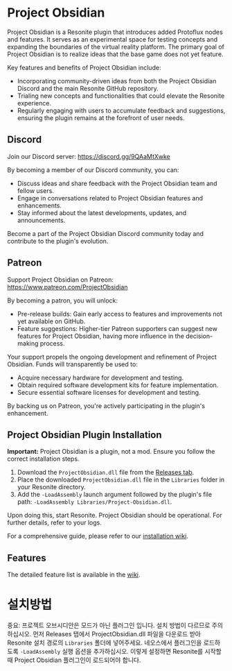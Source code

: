 # Project Obsidian

Project Obsidian is a Resonite plugin that introduces added Protoflux nodes and features. It serves as an experimental space for testing concepts and expanding the boundaries of the virtual reality platform. The primary goal of Project Obsidian is to realize ideas that the base game does not yet feature.

Key features and benefits of Project Obsidian include:

- Incorporating community-driven ideas from both the Project Obsidian Discord and the main Resonite GitHub repository.
- Trialing new concepts and functionalities that could elevate the Resonite experience.
- Regularly engaging with users to accumulate feedback and suggestions, ensuring the plugin remains at the forefront of user needs.

## Discord

Join our Discord server: https://discord.gg/9QAaMtXwke

By becoming a member of our Discord community, you can:

- Discuss ideas and share feedback with the Project Obsidian team and fellow users.
- Engage in conversations related to Project Obsidian features and enhancements.
- Stay informed about the latest developments, updates, and announcements.

Become a part of the Project Obsidian Discord community today and contribute to the plugin's evolution.

## Patreon

Support Project Obsidian on Patreon: https://www.patreon.com/ProjectObsidian

By becoming a patron, you will unlock:

- Pre-release builds: Gain early access to features and improvements not yet available on GitHub.
- Feature suggestions: Higher-tier Patreon supporters can suggest new features for Project Obsidian, having more influence in the decision-making process.

Your support propels the ongoing development and refinement of Project Obsidian. Funds will transparently be used to:

- Acquire necessary hardware for development and testing.
- Obtain required software development kits for feature implementation.
- Secure essential software licenses for development and testing.

By backing us on Patreon, you're actively participating in the plugin's enhancement.

## Project Obsidian Plugin Installation

**Important:** Project Obsidian is a plugin, not a mod. Ensure you follow the correct installation steps.

1. Download the `ProjectObsidian.dll` file from the [Releases tab](https://github.com/Xlinka/Project-Obsidian/releases).
2. Place the downloaded `ProjectObsidian.dll` file in the `Libraries` folder in your Resonite directory.
3. Add the `-LoadAssembly` launch argument followed by the plugin's file path: `-LoadAssembly Libraries/Project-Obsidian.dll`.

Upon doing this, start Resonite. Project Obsidian should be operational. For further details, refer to your logs.

For a comprehensive guide, please refer to our [installation wiki](https://github.com/Xlinka/Project-Obsidian/wiki/Installation).

## Features
The detailed feature list is available in the [wiki](https://github.com/Xlinka/Project-Obsidian/wiki/Protoflux-Nodes).


# 설치방법

중요: 프로젝트 오브시디안은 모드가 아닌 플러그인 입니다. 설치 방법이 다르므로 주의하십시오.
먼저 Releases 탭에서 ProjectObsidian.dll 파일을 다운로드 받아 Resonite 설치 경로의 `Libraries` 폴더에 넣어주세요.
네오스에서 플러그인을 로드하도록 `-LoadAssembly` 실행 옵션을 추가하십시오.
이렇게 설정하면 Resonite를 시작할 때 Project Obsidian 플러그인이 로드되어야 합니다.
